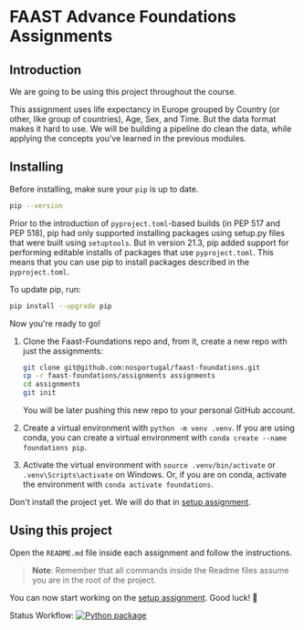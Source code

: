 # FAAST Advance Foundations Assignments

## Introduction

We are going to be using this project throughout the course.

This assignment uses life expectancy in Europe grouped by Country (or other, like group of countries), Age, Sex, and Time. But the data format makes it hard to use. We will be building a pipeline do clean the data, while applying the concepts you've learned in the previous modules.

## Installing

Before installing, make sure your `pip` is up to date.

```bash
pip --version
```

Prior to the introduction of `pyproject.toml`-based builds (in PEP 517 and PEP 518), pip had only supported installing packages using setup.py files that were built using `setuptools`. But in version 21.3, pip added support for performing editable installs of packages that use `pyproject.toml`. This means that you can use pip to install packages described in the `pyproject.toml`.

To update pip, run:

```bash
pip install --upgrade pip
```

Now you're ready to go!

1. Clone the Faast-Foundations repo and, from it, create a new repo with just the assignments:

    ```bash
    git clone git@github.com:nosportugal/faast-foundations.git
    cp -r faast-foundations/assignments assignments
    cd assignments
    git init
    ```

    You will be later pushing this new repo to your personal GitHub account.

2. Create a virtual environment with `python -m venv .venv`. If you are using conda, you can create a virtual environment with `conda create --name foundations pip`.
3. Activate the virtual environment with `source .venv/bin/activate` or `.venv\Scripts\activate` on Windows. Or, if you are on conda, activate the environment with `conda activate foundations`.

Don't install the project yet. We will do that in [setup assignment](./assignment_0/README.md).

## Using this project

Open the `README.md` file inside each assignment and follow the instructions.

> **Note**: Remember that all commands inside the Readme files assume you are in the root of the project.

You can now start working on the [setup assignment](./assignment_0/README.md). Good luck! 🚀


Status Workflow:
[![Python package](https://github.com/lpedrossantos/faast_foundations/actions/workflows/python-package.yml/badge.svg)](https://github.com/lpedrossantos/faast_foundations/actions/workflows/python-package.yml)
